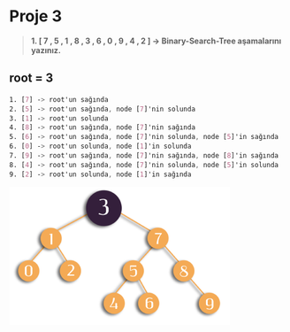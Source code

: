 # Proje 3

 


>**1. [ 7 , 5 , 1 , 8 , 3 , 6 , 0 , 9 , 4 , 2 ] -> Binary-Search-Tree aşamalarını yazınız.**


## root = 3
```css
1. [7] -> root'un sağında
2. [5] -> root'un sağında, node [7]'nin solunda
3. [1] -> root'un solunda
4. [8] -> root'un sağında, node [7]'nin sağında
5. [6] -> root'un sağında, node [7]'nin solunda, node [5]'in sağında
6. [0] -> root'un solunda, node [1]'in solunda
7. [9] -> root'un sağında, node [7]'nin sağında, node [8]'in sağında
8. [4] -> root'un sağında, node [7]'nin solunda, node [5]'in solunda
9. [2] -> root'un solunda, node [1]'in sağında
```

![Binary Search Tree](binarySearchTree.png)